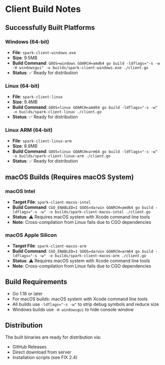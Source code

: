 # Client Build Notes

## Successfully Built Platforms

### Windows (64-bit)
- **File**: `spark-client-windows.exe`
- **Size**: 9.5MB
- **Build Command**: `GOOS=windows GOARCH=amd64 go build -ldflags="-s -w -H windowsgui" -o builds/spark-client-windows.exe ./client.go`
- **Status**: ✅ Ready for distribution

### Linux (64-bit)
- **File**: `spark-client-linux`
- **Size**: 9.4MB
- **Build Command**: `GOOS=linux GOARCH=amd64 go build -ldflags="-s -w" -o builds/spark-client-linux ./client.go`
- **Status**: ✅ Ready for distribution

### Linux ARM (64-bit)
- **File**: `spark-client-linux-arm`
- **Size**: 8.9MB
- **Build Command**: `GOOS=linux GOARCH=arm64 go build -ldflags="-s -w" -o builds/spark-client-linux-arm ./client.go`
- **Status**: ✅ Ready for distribution

## macOS Builds (Requires macOS System)

### macOS Intel
- **Target File**: `spark-client-macos-intel`
- **Build Command**: `CGO_ENABLED=1 GOOS=darwin GOARCH=amd64 go build -ldflags="-s -w" -o builds/spark-client-macos-intel ./client.go`
- **Status**: ⚠️ Requires macOS system with Xcode command line tools
- **Note**: Cross-compilation from Linux fails due to CGO dependencies

### macOS Apple Silicon
- **Target File**: `spark-client-macos-arm`
- **Build Command**: `CGO_ENABLED=1 GOOS=darwin GOARCH=arm64 go build -ldflags="-s -w" -o builds/spark-client-macos-arm ./client.go`
- **Status**: ⚠️ Requires macOS system with Xcode command line tools
- **Note**: Cross-compilation from Linux fails due to CGO dependencies

## Build Requirements

- Go 1.18 or later
- For macOS builds: macOS system with Xcode command line tools
- All builds use `-ldflags="-s -w"` to strip debug symbols and reduce size
- Windows builds use `-H windowsgui` to hide console window

## Distribution

The built binaries are ready for distribution via:
- GitHub Releases
- Direct download from server
- Installation scripts (see FIX 2.4)
